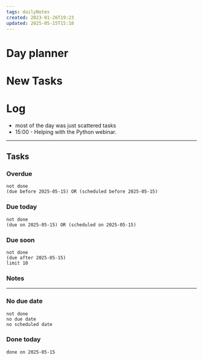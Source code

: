 ```yaml
---
tags: dailyNotes
created: 2023-01-26T19:23
updated: 2025-05-15T15:18
---
```

# Day planner


# New Tasks


# Log
- most of the day was just scattered tasks
- 15:00 - Helping with the Python webinar.
----
## Tasks
### Overdue
```tasks
not done
(due before 2025-05-15) OR (scheduled before 2025-05-15)
```

### Due today
```tasks
not done
(due on 2025-05-15) OR (scheduled on 2025-05-15)
```

### Due soon
```tasks
not done
(due after 2025-05-15)
limit 10
```

### Notes

----
### No due date
```tasks
not done
no due date
no scheduled date
```

### Done today
```tasks
done on 2025-05-15
```
